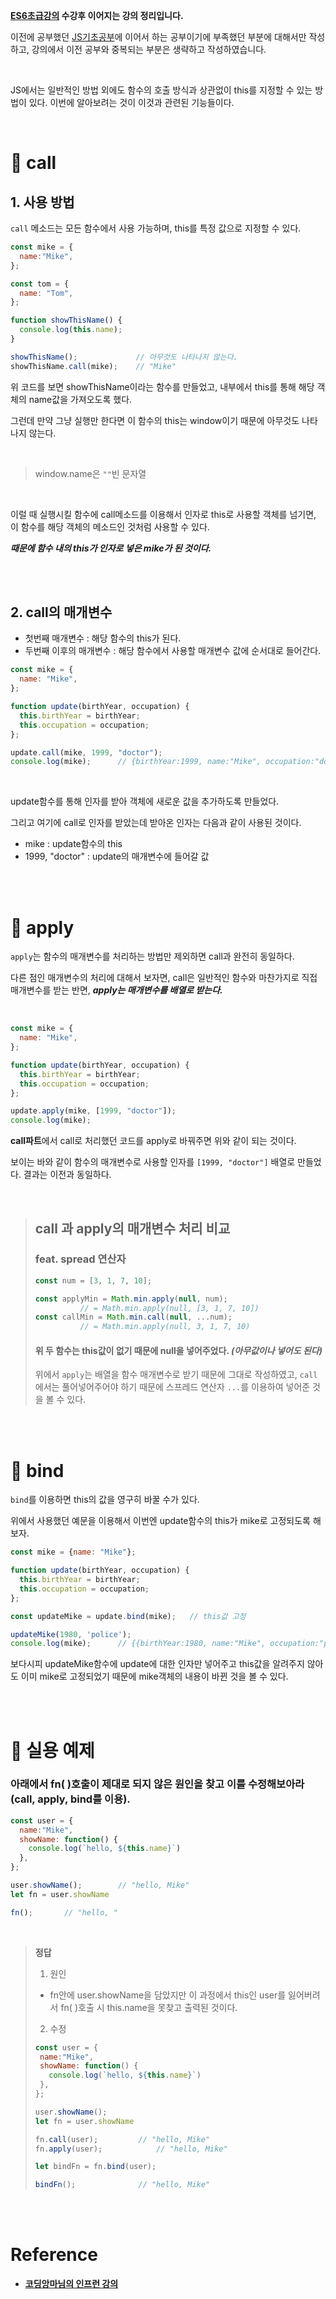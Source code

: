 **[ES6초급강의](https://github.com/Jeong-jj/javascript-self-study/blob/main/archive/ES6/01_ES6_%EA%B8%B0%EC%B4%88.md) 수강후 이어지는 강의 정리입니다.**

이전에 공부했던 [JS기초공부](https://github.com/Jeong-jj/javascript-self-study/tree/main/archive/Javascript%EA%B8%B0%EC%B4%88)에 이어서 하는 공부이기에 부족했던 부분에 대해서만 작성하고, 강의에서 이전 공부와 중복되는 부분은 생략하고 작성하였습니다.

<br/>

JS에서는 일반적인 방법 외에도 함수의 호출 방식과 상관없이 this를 지정할 수 있는 방법이 있다. 이번에 알아보려는 것이 이것과 관련된 기능들이다.

<br/>

# 📌 call
## 1. 사용 방법

`call` 메소드는 모든 함수에서 사용 가능하며, this를 특정 값으로 지정할 수 있다.

```javascript
const mike = {
  name:"Mike",
};

const tom = {
  name: "Tom",
};

function showThisName() {
  console.log(this.name);
}

showThisName();				// 아무것도 나타나지 않는다.
showThisName.call(mike);	// "Mike"
```

위 코드를 보면 showThisName이라는 함수를 만들었고, 내부에서 this를 통해 해당 객체의 name값을 가져오도록 했다.

그런데 만약 그냥 실행만 한다면 이 함수의 this는 window이기 때문에 아무것도 나타나지 않는다.

<br/>

>window.name은 `""`빈 문자열

<br/>

이럴 때 실행시킬 함수에 call메소드를 이용해서 인자로 this로 사용할 객체를 넘기면, 이 함수를 해당 객체의 메소드인 것처럼 사용할 수 있다.

**_때문에 함수 내의 this가 인자로 넣은 mike가 된 것이다._**

<br/>
<br/>

## 2. call의 매개변수

- 첫번째 매개변수 : 해당 함수의 this가 된다.
- 두번째 이후의 매개변수 : 해당 함수에서 사용할 매개변수 값에 순서대로 들어간다.

```javascript
const mike = {
  name: "Mike",
};

function update(birthYear, occupation) {
  this.birthYear = birthYear;
  this.occupation = occupation;
};

update.call(mike, 1999, "doctor");
console.log(mike);		// {birthYear:1999, name:"Mike", occupation:"doctor"}
```

<br/>

update함수를 통해 인자를 받아 객체에 새로운 값을 추가하도록 만들었다.

그리고 여기에 call로 인자를 받았는데 받아온 인자는 다음과 같이 사용된 것이다.

- mike : update함수의 this
- 1999, "doctor" : update의 매개변수에 들어갈 값


<br/>
<br/>

# 📌 apply

`apply`는 함수의 매개변수를 처리하는 방법만 제외하면 call과 완전히 동일하다.

다른 점인 매개변수의 처리에 대해서 보자면, call은 일반적인 함수와 마찬가지로 직접 매개변수를 받는 반면, **_apply는 매개변수를 배열로 받는다._**

<br/>

```javascript
const mike = {
  name: "Mike",
};

function update(birthYear, occupation) {
  this.birthYear = birthYear;
  this.occupation = occupation;
};

update.apply(mike, [1999, "doctor"]);
console.log(mike);
```

**call파트**에서 call로 처리했던 코드를 apply로 바꿔주면 위와 같이 되는 것이다.

보이는 바와 같이 함수의 매개변수로 사용할 인자를 `[1999, "doctor"]` 배열로 만들었다. 결과는 이전과 동일하다.

<br/>

> ## call 과 apply의 매개변수 처리 비교
> ### feat. spread 연산자
>
>```javascript
>const num = [3, 1, 7, 10];
>
>const applyMin = Math.min.apply(null, num);
>			// = Math.min.apply(null, [3, 1, 7, 10])
>const callMin = Math.min.call(null, ...num);
>			// = Math.min.apply(null, 3, 1, 7, 10)
>```
> #### 위 두 함수는 this값이 없기 때문에 null을 넣어주었다. _(아무값이나 넣어도 된다)_
> 위에서 `apply`는 배열을 함수 매개변수로 받기 때문에 그대로 작성하였고, `call`에서는 풀어넣어주어야 하기 때문에 스프레드 연산자 `...`를 이용하여 넣어준 것을 볼 수 있다.

<br/>
<br/>

# 📌 bind

`bind`를 이용하면 this의 값을 영구히 바꿀 수가 있다.

위에서 사용했던 예문을 이용해서 이번엔 update함수의 this가 mike로 고정되도록 해보자.

```javascript
const mike = {name: "Mike"};

function update(birthYear, occupation) {
  this.birthYear = birthYear;
  this.occupation = occupation;
};

const updateMike = update.bind(mike);	// this값 고정

updateMike(1980, 'police');
console.log(mike);		// {{birthYear:1980, name:"Mike", occupation:"police"}
```

보다시피 updateMike함수에 update에 대한 인자만 넣어주고 this값을 알려주지 않아도 이미 mike로 고정되었기 때문에 mike객체의 내용이 바뀐 것을 볼 수 있다.

<br/>
<br/>

# 📢 실용 예제
### 아래에서 fn( )호출이 제대로 되지 않은 원인을 찾고 이를 수정해보아라(call, apply, bind를 이용).

```javascript
const user = {
  name:"Mike",
  showName: function() {
    console.log(`hello, ${this.name}`)
  },
};

user.showName();		// "hello, Mike"
let fn = user.showName

fn();		// "hello, "
```

<br/>

> **정답**
> 1. 원인
>	- fn안에 user.showName을 담았지만 이 과정에서 this인 user를 잃어버려서 fn( )호출 시 this.name을 못찾고 출력된 것이다.
>
>2. 수정
>```javascript
>const user = {
>  name:"Mike",
>  showName: function() {
>    console.log(`hello, ${this.name}`)
>  },
>};
>
>user.showName();
>let fn = user.showName
>
>fn.call(user);			// "hello, Mike"
>fn.apply(user);			// "hello, Mike"
>
>let bindFn = fn.bind(user);
>
>bindFn();				// "hello, Mike"
>```

<br/>
<br/>

# Reference

- **[코딩앙마님의 인프런 강의](https://www.inflearn.com/course/%EC%99%95%EC%B4%88%EB%B3%B4-%EC%9E%90%EB%B0%94%EC%8A%A4%ED%81%AC%EB%A6%BD%ED%8A%B8/dashboard)**